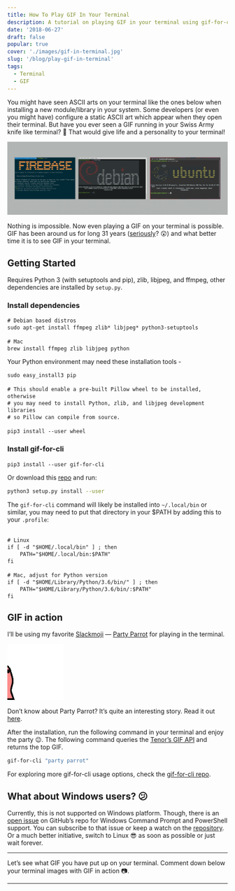 ```yaml
---
title: How To Play GIF In Your Terminal
description: A tutorial on playing GIF in your terminal using gif-for-cli in Linux or Mac OS
date: '2018-06-27'
draft: false
popular: true
cover: './images/gif-in-terminal.jpg'
slug: '/blog/play-gif-in-terminal'
tags:
  - Terminal
  - GIF
---
```


You might have seen ASCII arts on your terminal like the ones below when installing a new module/library in your system. Some developers (or even you might have) configure a static ASCII art which appear when they open their terminal. But have you ever seen a GIF running in your Swiss Army knife like terminal? 👀 That would give life and a personality to your terminal!

![ASCII in Terminal](./images/ascii-in-terminal.png)

Nothing is impossible. Now even playing a GIF on your terminal is possible. GIF has been around us for long 31 years ([seriously](https://en.wikipedia.org/wiki/GIF)? 😲) and what better time it is to see GIF in your terminal.

## Getting Started

Requires Python 3 (with setuptools and pip), zlib, libjpeg, and ffmpeg, other dependencies are installed by `setup.py`.

### Install dependencies

```shell
# Debian based distros
sudo apt-get install ffmpeg zlib* libjpeg* python3-setuptools

# Mac
brew install ffmpeg zlib libjpeg python
```

Your Python environment may need these installation tools -

```shell
sudo easy_install3 pip

# This should enable a pre-built Pillow wheel to be installed, otherwise
# you may need to install Python, zlib, and libjpeg development libraries
# so Pillow can compile from source.

pip3 install --user wheel
```

### Install gif-for-cli

```shell
pip3 install --user gif-for-cli
```

Or download this [repo](https://github.com/google/gif-for-cli) and run:

```bash
python3 setup.py install --user
```

The `gif-for-cli` command will likely be installed into `~/.local/bin` or similar, you may need to put that directory in your \$PATH by adding this to your `.profile`:

```shell

# Linux
if [ -d "$HOME/.local/bin" ] ; then
    PATH="$HOME/.local/bin:$PATH"
fi

# Mac, adjust for Python version
if [ -d "$HOME/Library/Python/3.6/bin/" ] ; then
    PATH="$HOME/Library/Python/3.6/bin/:$PATH"
fi

```

## GIF in action

I’ll be using my favorite [Slackmoji](https://slackmojis.com/) — [Party Parrot](http://cultofthepartyparrot.com/) for playing in the terminal.

![Party Parrot](./images/party-parrot-gif.gif)

Don’t know about Party Parrot? It’s quite an interesting story. Read it out [here](https://mashable.com/2017/07/13/cult-of-the-party-parrot-slack-reddit-meme/).

After the installation, run the following command in your terminal and enjoy the party 😉. The following command queries the [Tenor’s GIF API](https://tenor.com/gifapi) and returns the top GIF.

```bash
gif-for-cli "party parrot"
```

For exploring more gif-for-cli usage options, check the [gif-for-cli repo](https://github.com/google/gif-for-cli/blob/master/README.md#usage).

## What about Windows users? 😕

Currently, this is not supported on Windows platform. Though, there is an [open issue](https://github.com/google/gif-for-cli/issues/5) on GitHub’s repo for Windows Command Prompt and PowerShell support. You can subscribe to that issue or keep a watch on the [repository](https://github.com/google/gif-for-cli). Or a much better initiative, switch to Linux 😎 as soon as possible or just wait forever.

---

Let’s see what GIF you have put up on your terminal. Comment down below your terminal images with GIF in action 📷.

---
